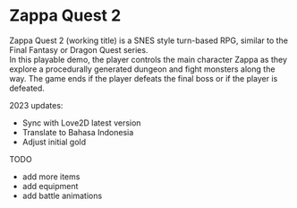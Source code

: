 # Zappa Quest 2

Zappa Quest 2 (working title) is a SNES style turn-based RPG, similar to the Final Fantasy or Dragon Quest series.  
In this playable demo, the player controls the main character Zappa as they explore a procedurally generated dungeon 
and fight monsters along the way.  The game ends if the player defeats the final boss or if the player is defeated.

2023 updates:
- Sync with Love2D latest version
- Translate to Bahasa Indonesia
- Adjust initial gold 

TODO

- add more items
- add equipment
- add battle animations
